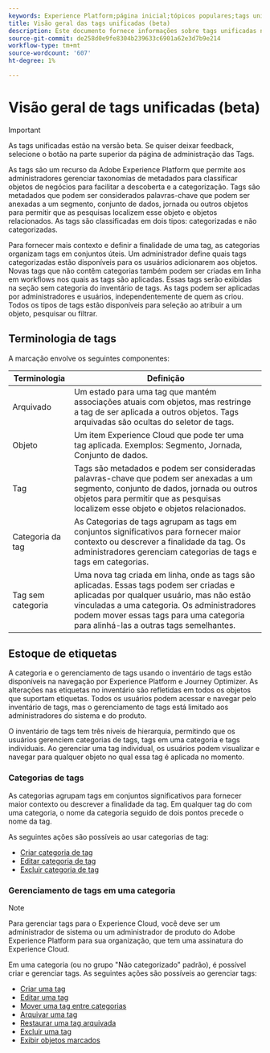 ```yaml
---
keywords: Experience Platform;página inicial;tópicos populares;tags unificadas;tags;
title: Visão geral das tags unificadas (beta)
description: Este documento fornece informações sobre tags unificadas na Adobe Experience Platform
source-git-commit: de258d0e9fe8304b239633c6901a62e3d7b9e214
workflow-type: tm+mt
source-wordcount: '607'
ht-degree: 1%

---
```


# Visão geral de tags unificadas (beta)

>[!IMPORTANT]
>
>As tags unificadas estão na versão beta. Se quiser deixar feedback, selecione o botão na parte superior da página de administração das Tags.

As tags são um recurso da Adobe Experience Platform que permite aos administradores gerenciar taxonomias de metadados para classificar objetos de negócios para facilitar a descoberta e a categorização. Tags são metadados que podem ser considerados palavras-chave que podem ser anexadas a um segmento, conjunto de dados, jornada ou outros objetos para permitir que as pesquisas localizem esse objeto e objetos relacionados. As tags são classificadas em dois tipos: categorizadas e não categorizadas.

Para fornecer mais contexto e definir a finalidade de uma tag, as categorias organizam tags em conjuntos úteis. Um administrador define quais tags categorizadas estão disponíveis para os usuários adicionarem aos objetos. Novas tags que não contêm categorias também podem ser criadas em linha em workflows nos quais as tags são aplicadas. Essas tags serão exibidas na seção sem categoria do inventário de tags. As tags podem ser aplicadas por administradores e usuários, independentemente de quem as criou. Todos os tipos de tags estão disponíveis para seleção ao atribuir a um objeto, pesquisar ou filtrar.

## Terminologia de tags

A marcação envolve os seguintes componentes:

| Terminologia | Definição |
| --- | --- |
| Arquivado | Um estado para uma tag que mantém associações atuais com objetos, mas restringe a tag de ser aplicada a outros objetos.  Tags arquivadas são ocultas do seletor de tags. |
| Objeto | Um item Experience Cloud que pode ter uma tag aplicada.  Exemplos: Segmento, Jornada, Conjunto de dados. |
| Tag | Tags são metadados e podem ser consideradas palavras-chave que podem ser anexadas a um segmento, conjunto de dados, jornada ou outros objetos para permitir que as pesquisas localizem esse objeto e objetos relacionados. |
| Categoria da tag | As Categorias de tags agrupam as tags em conjuntos significativos para fornecer maior contexto ou descrever a finalidade da tag.  Os administradores gerenciam categorias de tags e tags em categorias. |
| Tag sem categoria | Uma nova tag criada em linha, onde as tags são aplicadas. Essas tags podem ser criadas e aplicadas por qualquer usuário, mas não estão vinculadas a uma categoria.  Os administradores podem mover essas tags para uma categoria para alinhá-las a outras tags semelhantes. |

## Estoque de etiquetas

A categoria e o gerenciamento de tags usando o inventário de tags estão disponíveis na navegação por Experience Platform e Journey Optimizer. As alterações nas etiquetas no inventário são refletidas em todos os objetos que suportam etiquetas. Todos os usuários podem acessar e navegar pelo inventário de tags, mas o gerenciamento de tags está limitado aos administradores do sistema e do produto.

O inventário de tags tem três níveis de hierarquia, permitindo que os usuários gerenciem categorias de tags, tags em uma categoria e tags individuais. Ao gerenciar uma tag individual, os usuários podem visualizar e navegar para qualquer objeto no qual essa tag é aplicada no momento.

### Categorias de tags

As categorias agrupam tags em conjuntos significativos para fornecer maior contexto ou descrever a finalidade da tag. Em qualquer tag do com uma categoria, o nome da categoria seguido de dois pontos precede o nome da tag.

As seguintes ações são possíveis ao usar categorias de tag:

* [Criar categoria de tag](./ui/tags-categories.md#create-tag-category)
* [Editar categoria de tag](./ui/tags-categories.md#edit-tag-category-edit-tag-category)
* [Excluir categoria de tag](./ui/tags-categories.md#delete-tag-category-delete-tag-category)

### Gerenciamento de tags em uma categoria

>[!NOTE]
>
>Para gerenciar tags para o Experience Cloud, você deve ser um administrador de sistema ou um administrador de produto do Adobe Experience Platform para sua organização, que tem uma assinatura do Experience Cloud.

Em uma categoria (ou no grupo &quot;Não categorizado&quot; padrão), é possível criar e gerenciar tags. As seguintes ações são possíveis ao gerenciar tags:

* [Criar uma tag](./ui/managing-tags.md#create-a-tag-create-tag)
* [Editar uma tag](./ui/managing-tags.md#edit-a-tag-edit-tag)
* [Mover uma tag entre categorias](./ui/managing-tags.md#move-a-tag-between-categories-move-tag)
* [Arquivar uma tag](./ui/managing-tags.md#archive-a-tag-archive-tag)
* [Restaurar uma tag arquivada](./ui/managing-tags.md#restore-an-archived-tag-restore-archived-tag)
* [Excluir uma tag](./ui/managing-tags.md#delete-a-tag-delete-tag)
* [Exibir objetos marcados](./ui/managing-tags.md#viewing-tagged-objects-view-tagged)
